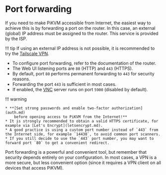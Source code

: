 # Port forwarding

If you need to make PiKVM accessible from Internet,
the easiest way to achieve this is by forwarding a port on the router.
In this case, an external (global) IP address must be assigned to the router.
This service is provided by the ISP.

!!! tip
    If using an external IP address is not possible, it is recommended to try
    the [Tailscale VPN](tailscale.md).

* To configure port forwarding, refer to the documentation of the router.
* The Web UI listening ports are `80` (HTTP) and `443` (HTTPS).
* By default, port `80` performs permanent forwarding to `443` for security reasons.
* Forwarding the port `443` is sufficient in most cases.
* If enabled, the [VNC](vnc.md) server runs on port `5900` (disabled by default).

!!! warning

    * **[Set strong passwords and enable two-factor authorization](auth.md)
        before opening access to PiKVM from the Internet!**
    * It is strongly recommended to obtain a valid HTTPS certificate, for example via [Let's Encrypt](letsencrypt.md).
    * A good practice is using a custom port number instead of `443` from the Internet side, for example `14438`, to avoid common port scanners.
    * If you still decide to use the `443` port number, you may want to forward port `80` to get a convenient redirect.

Port forwarding is a powerful and convenient tool, but remember that security depends entirely on your configuration.
In most cases, a VPN is a more secure, but less convenient option (since it requires a VPN client on all devices that access PiKVM).
